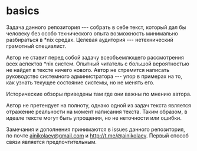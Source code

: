 # basics
Задача данного репозитория --- собрать в себе текст, который дал бы человеку без особо технического опыта возможность минимально разбираться в *nix средах. Целевая аудитория --- нетехнический грамотный специалист.

Автор не ставит перед собой задачу всеобъемлющего рассмотрения всех аспектов *nix систем. Опытный читатель с большой вероятностью не найдет в тексте ничего нового. Автор не стремится написать руководство системного администратора --- упор в примерах на то, как узнать текущее состояние системы, но не менять его.

Исторические обзоры приведены там где они важны по мнению автора.

Автор не претендует на полноту, однако одной из задач текста является отражение реальности на момент написания текста. Таким образом, в идеале тексте могут быть упрощения, но не неточности или ошибки.

Замечания и дополнения принимаются в issues данного репозитория, по почте ainikolaev@gmail.com и http://t.me/@ainikolaev. Первый способ связи является предпочтительным.
